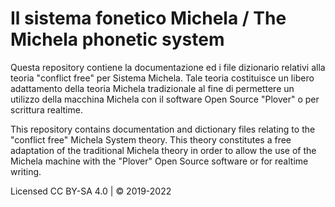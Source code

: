 # Il sistema fonetico Michela / The Michela phonetic system

Questa repository contiene la documentazione ed i file dizionario relativi alla teoria "conflict free" per Sistema Michela. Tale teoria costituisce un libero adattamento della teoria Michela tradizionale al fine di permettere un utilizzo della macchina Michela con il software Open Source "Plover" o per scrittura realtime.  

This repository contains documentation and dictionary files relating to the "conflict free" Michela System theory. This theory constitutes a free adaptation of the traditional Michela theory in order to allow the use of the Michela machine with the "Plover" Open Source software or for realtime writing.


Licensed CC BY-SA 4.0 | © 2019-2022
